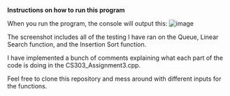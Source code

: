 **Instructions on how to run this program**

When you run the program, the console will output this:
![image](https://github.com/user-attachments/assets/847a50a3-1c1b-4dce-90ba-4e94bb24dfba)

The screenshot includes all of the testing I have ran on the Queue, Linear Search function, and the Insertion Sort function. 

I have implemented a bunch of comments explaining what each part of the code is doing in the CS303_Assignment3.cpp.

Feel free to clone this repository and mess around with different inputs
for the functions.
